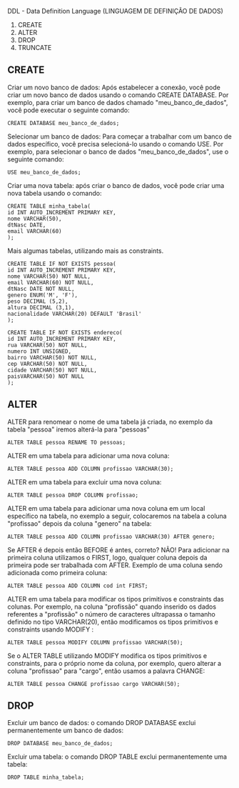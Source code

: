 DDL - Data Definition Language (LINGUAGEM DE DEFINIÇÃO DE DADOS)

1) CREATE
2) ALTER
3) DROP
4) TRUNCATE

CREATE
-
Criar um novo banco de dados: Após estabelecer a conexão, você pode criar um novo banco de dados usando o comando CREATE DATABASE. Por exemplo, para criar um banco de dados chamado "meu_banco_de_dados", você pode executar o seguinte comando:

```
CREATE DATABASE meu_banco_de_dados;
```

Selecionar um banco de dados: Para começar a trabalhar com um banco de dados específico, você precisa selecioná-lo usando o comando USE. Por exemplo, para selecionar o banco de dados "meu_banco_de_dados", use o seguinte comando:
```
USE meu_banco_de_dados;
```
Criar uma nova tabela: após criar o banco de dados, você pode criar uma nova tabela usando o comando:
```
CREATE TABLE minha_tabela(
id INT AUTO_INCREMENT PRIMARY KEY,
nome VARCHAR(50),
dtNasc DATE,
email VARCHAR(60)
);
```
Mais algumas tabelas, utilizando mais as constraints.
```
CREATE TABLE IF NOT EXISTS pessoa(
id INT AUTO_INCREMENT PRIMARY KEY,
nome VARCHAR(50) NOT NULL,
email VARCHAR(60) NOT NULL,
dtNasc DATE NOT NULL,
genero ENUM('M', 'F'),
peso DECIMAL (5,2),
altura DECIMAL (3,1),
nacionalidade VARCHAR(20) DEFAULT 'Brasil'
);
```
```
CREATE TABLE IF NOT EXISTS endereco(
id INT AUTO_INCREMENT PRIMARY KEY,
rua VARCHAR(50) NOT NULL,
numero INT UNSIGNED,
bairro VARCHAR(50) NOT NULL,
cep VARCHAR(50) NOT NULL,
cidade VARCHAR(50) NOT NULL,
paisVARCHAR(50) NOT NULL
);
```
ALTER
-
ALTER para renomear o nome de uma tabela já criada, no exemplo da tabela "pessoa" iremos alterá-la para "pessoas"
```
ALTER TABLE pessoa RENAME TO pessoas;
```
ALTER em uma tabela para adicionar uma nova coluna:
```
ALTER TABLE pessoa ADD COLUMN profissao VARCHAR(30);
```
ALTER em uma tabela para excluir uma nova coluna:
```
ALTER TABLE pessoa DROP COLUMN profissao;
```
ALTER em uma tabela para adicionar uma nova coluna em um local específico na tabela, no exemplo a seguir, colocaremos na tabela a coluna "profissao" depois da coluna "genero" na tabela:
```
ALTER TABLE pessoa ADD COLUMN profissao VARCHAR(30) AFTER genero;
```
Se AFTER é depois então BEFORE é antes, correto? NÃO! Para adicionar na primeira coluna utilizamos o FIRST, logo, qualquer coluna depois da primeira pode ser trabalhada com AFTER. Exemplo  de uma coluna sendo adicionada como primeira coluna:
```
ALTER TABLE pessoa ADD COLUMN cod int FIRST;
```
ALTER em uma tabela para modificar os tipos primitivos e constraints das colunas. Por exemplo, na coluna "profissão" quando inserido os dados referentes a "profissão" o número de caracteres ultrapassa o tamanho definido no tipo VARCHAR(20), então modificamos os tipos primitivos e constraints usando MODIFY :
```
ALTER TABLE pessoa MODIFY COLUMN profissao VARCHAR(50);
```
Se o ALTER TABLE utilizando MODIFY modifica os tipos primitivos e constraints, para o próprio nome da coluna, por exemplo, quero alterar a coluna "profissao" para "cargo", então usamos a palavra CHANGE:
```
ALTER TABLE pessoa CHANGE profissao cargo VARCHAR(50);
```
DROP
-
Excluir um banco de dados: o comando DROP DATABASE exclui permanentemente um banco de dados:
```
DROP DATABASE meu_banco_de_dados;
```
Excluir uma tabela: o comando DROP TABLE exclui permanentemente uma tabela:
```
DROP TABLE minha_tabela;
```
